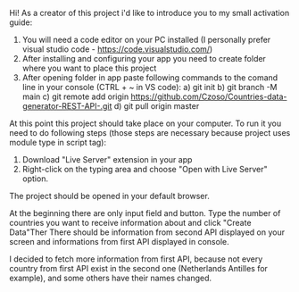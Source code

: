 Hi!
As a creator of this project i'd like to introduce you to my small activation guide:
1. You will need a code editor on your PC installed (I personally prefer visual studio code - https://code.visualstudio.com/)
2. After installing and configuring your app you need to create folder where you want to place this project
3. After opening folder in app paste following commands to the comand line in your console (CTRL + ~ in VS code):
  a) git init
  b) git branch -M main
  c) git remote add origin https://github.com/Czoso/Countries-data-generator-REST-API-.git
  d) git pull origin master
 
At this point this project should take place on your computer. To run it you need to do following steps (those steps are necessary because project uses module type in script tag):
 1. Download "Live Server" extension in your app
 2. Right-click on the typing area and choose "Open with Live Server" option.

The project should be opened in your default browser.

At the beginning there are only input field and button. Type the number of countries you want to receive information about and click "Create Data"Ther
There should be information from second API displayed on your screen and informations from first API displayed in console.

I decided to fetch more information from first API, because not every country from first API exist in the second one (Netherlands Antilles for example), and some others have their names changed.

